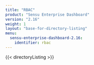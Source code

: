 ```yaml
---
title: "RBAC"
product: "Sensu Enterprise Dashboard"
version: "2.16"
weight: 1
layout: "base-for-directory-listing"
menu:
  sensu-enterprise-dashboard-2.16:
    identifier: rbac
---
```


{{< directoryListing >}}
